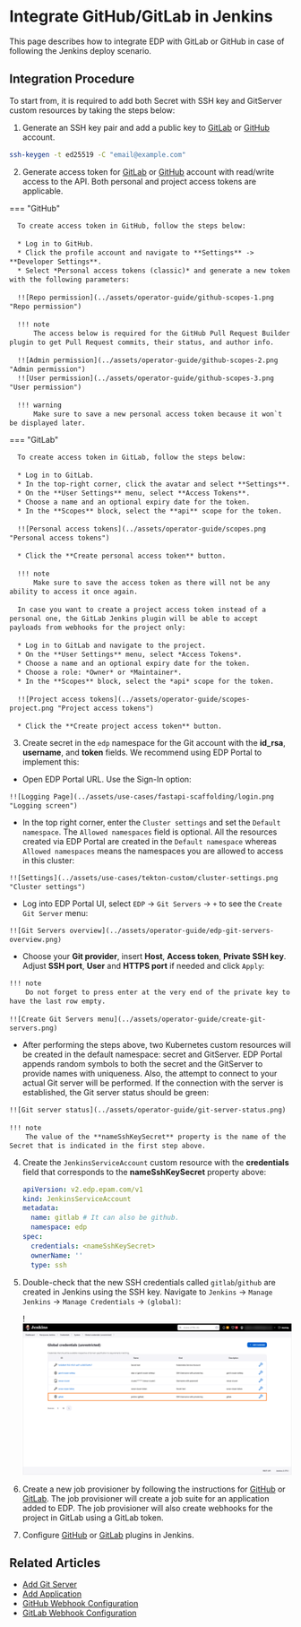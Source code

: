 # Integrate GitHub/GitLab in Jenkins

This page describes how to integrate EDP with GitLab or GitHub in case of following the Jenkins deploy scenario.

## Integration Procedure

To start from, it is required to add both Secret with SSH key and GitServer custom resources
by taking the steps below:

1. Generate an SSH key pair and add a public key to [GitLab](https://docs.gitlab.com/ee/ssh/)
   or [GitHub](https://docs.github.com/en/authentication/connecting-to-github-with-ssh/generating-a-new-ssh-key-and-adding-it-to-the-ssh-agent)
   account.

  ```bash
  ssh-keygen -t ed25519 -C "email@example.com"
  ```

2. Generate access token for [GitLab](https://docs.gitlab.com/ee/user/profile/personal_access_tokens.html)
   or [GitHub](https://docs.github.com/en/authentication/keeping-your-account-and-data-secure/creating-a-personal-access-token)
   account with read/write access to the API. Both personal and project access tokens are applicable.

  === "GitHub"

      To create access token in GitHub, follow the steps below:

      * Log in to GitHub.
      * Click the profile account and navigate to **Settings** -> **Developer Settings**.
      * Select *Personal access tokens (classic)* and generate a new token with the following parameters:

      !![Repo permission](../assets/operator-guide/github-scopes-1.png "Repo permission")

      !!! note
          The access below is required for the GitHub Pull Request Builder plugin to get Pull Request commits, their status, and author info.

      !![Admin permission](../assets/operator-guide/github-scopes-2.png "Admin permission")
      !![User permission](../assets/operator-guide/github-scopes-3.png "User permission")

      !!! warning
          Make sure to save a new personal access token because it won`t be displayed later.

  === "GitLab"

      To create access token in GitLab, follow the steps below:

      * Log in to GitLab.
      * In the top-right corner, click the avatar and select **Settings**.
      * On the **User Settings** menu, select **Access Tokens**.
      * Choose a name and an optional expiry date for the token.
      * In the **Scopes** block, select the **api** scope for the token.

      !![Personal access tokens](../assets/operator-guide/scopes.png "Personal access tokens")

      * Click the **Create personal access token** button.

      !!! note
          Make sure to save the access token as there will not be any ability to access it once again.

      In case you want to create a project access token instead of a personal one, the GitLab Jenkins plugin will be able to accept payloads from webhooks for the project only:

      * Log in to GitLab and navigate to the project.
      * On the **User Settings** menu, select *Access Tokens*.
      * Choose a name and an optional expiry date for the token.
      * Choose a role: *Owner* or *Maintainer*.
      * In the **Scopes** block, select the *api* scope for the token.

      !![Project access tokens](../assets/operator-guide/scopes-project.png "Project access tokens")

      * Click the **Create project access token** button.

3. Create secret in the `edp` namespace for the Git account with the **id_rsa**, **username**, and **token** fields. We recommend using EDP Portal to implement this:

  *  Open EDP Portal URL. Use the Sign-In option:

    !![Logging Page](../assets/use-cases/fastapi-scaffolding/login.png "Logging screen")

  *  In the top right corner, enter the `Cluster settings` and set the `Default namespace`. The `Allowed namespaces` field is optional. All the resources created via EDP Portal are created in the `Default namespace` whereas `Allowed namespaces` means the namespaces you are allowed to access in this cluster:

    !![Settings](../assets/use-cases/tekton-custom/cluster-settings.png "Cluster settings")

  *  Log into EDP Portal UI, select `EDP` -> `Git Servers` -> `+` to see the `Create Git Server` menu:

    !![Git Servers overview](../assets/operator-guide/edp-git-servers-overview.png)

  *  Choose your **Git provider**, insert **Host**, **Access token**, **Private SSH key**. Adjust **SSH port**, **User** and **HTTPS port** if needed and click `Apply`:

    !!! note
        Do not forget to press enter at the very end of the private key to have the last row empty.

    !![Create Git Servers menu](../assets/operator-guide/create-git-servers.png)

  *  After performing the steps above, two Kubernetes custom resources will be created in the default namespace: secret and GitServer. EDP Portal appends random symbols to both the secret and the GitServer to provide names with uniqueness. Also, the attempt to connect to your actual Git server will be performed. If the connection with the server is established, the Git server status should be green:

    !![Git server status](../assets/operator-guide/git-server-status.png)

    !!! note
        The value of the **nameSshKeySecret** property is the name of the Secret that is indicated in the first step above.

4. Create the `JenkinsServiceAccount` custom resource with the **credentials** field that corresponds to the **nameSshKeySecret** property above:

    ```yaml
    apiVersion: v2.edp.epam.com/v1
    kind: JenkinsServiceAccount
    metadata:
      name: gitlab # It can also be github.
      namespace: edp
    spec:
      credentials: <nameSshKeySecret>
      ownerName: ''
      type: ssh
    ```

5. Double-check that the new SSH credentials called `gitlab`/`github` are created in Jenkins using the SSH key. Navigate to `Jenkins` -> `Manage Jenkins` -> `Manage Credentials` -> `(global)`:

    !![Jenkins credentials](../assets/operator-guide/add-credentials.png "Jenkins credentials")

6. Create a new job provisioner by following the instructions for [GitHub](manage-jenkins-ci-job-provision.md#github-github) or [GitLab](manage-jenkins-ci-job-provision.md#gitlab-gitlab). The job provisioner will create a job suite for an application added to EDP. The job provisioner will also create webhooks for the project in GitLab using a GitLab token.

7. Configure [GitHub](../operator-guide/github-integration.md) or [GitLab](../operator-guide/gitlab-integration.md) plugins in Jenkins.

## Related Articles

* [Add Git Server](../user-guide/add-git-server.md)
* [Add Application](../user-guide/add-application.md)
* [GitHub Webhook Configuration](github-integration.md)
* [GitLab Webhook Configuration](gitlab-integration.md)
